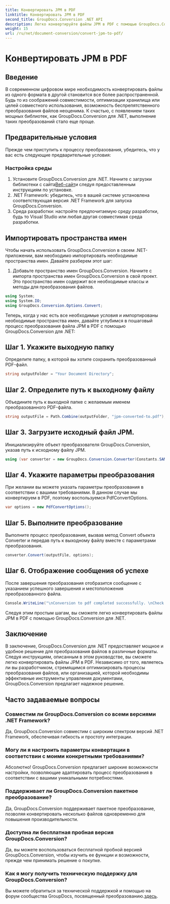 ```yaml
---
title: Конвертировать JPM в PDF
linktitle: Конвертировать JPM в PDF
second_title: GroupDocs.Conversion .NET API
description: Легко конвертируйте файлы JPM в PDF с помощью GroupDocs.Conversion для .NET. С легкостью оптимизируйте процессы преобразования файлов.
weight: 15
url: /ru/net/document-conversion/convert-jpm-to-pdf/
---
```


# Конвертировать JPM в PDF

## Введение
В современном цифровом мире необходимость конвертировать файлы из одного формата в другой становится все более распространенной. Будь то из соображений совместимости, оптимизации хранилища или целей совместного использования, возможность беспрепятственного преобразования файлов неоценима. К счастью, с появлением таких мощных библиотек, как GroupDocs.Conversion для .NET, выполнение таких преобразований стало еще проще.
## Предварительные условия
Прежде чем приступить к процессу преобразования, убедитесь, что у вас есть следующие предварительные условия:
### Настройка среды
1.  Установите GroupDocs.Conversion для .NET. Начните с загрузки библиотеки с сайта[Веб-сайт](https://releases.groupdocs.com/conversion/net/)и следуя предоставленным инструкциям по установке.
2. .NET Framework: убедитесь, что в вашей системе установлена соответствующая версия .NET Framework для запуска GroupDocs.Conversion.
3. Среда разработки: настройте предпочитаемую среду разработки, будь то Visual Studio или любая другая совместимая среда разработки.

## Импортировать пространства имен
Чтобы начать использовать GroupDocs.Conversion в своем .NET-приложении, вам необходимо импортировать необходимые пространства имен. Давайте разберем этот шаг:

1. Добавьте пространство имен GroupDocs.Conversion. Начните с импорта пространства имен GroupDocs.Conversion в свой проект. Это пространство имен содержит все необходимые классы и методы для преобразования файлов.
```csharp
using System;
using System.IO;
using GroupDocs.Conversion.Options.Convert;
```

Теперь, когда у нас есть все необходимые условия и импортированы необходимые пространства имен, давайте углубимся в пошаговый процесс преобразования файла JPM в PDF с помощью GroupDocs.Conversion для .NET:

## Шаг 1. Укажите выходную папку
Определите папку, в которой вы хотите сохранить преобразованный PDF-файл.
```csharp
string outputFolder = "Your Document Directory";
```
## Шаг 2. Определите путь к выходному файлу
Объедините путь к выходной папке с желаемым именем преобразованного PDF-файла.
```csharp
string outputFile = Path.Combine(outputFolder, "jpm-converted-to.pdf");
```
## Шаг 3. Загрузите исходный файл JPM.
Инициализируйте объект преобразователя GroupDocs.Conversion, указав путь к исходному файлу JPM.
```csharp
using (var converter = new GroupDocs.Conversion.Converter(Constants.SAMPLE_JPM))
```
## Шаг 4. Укажите параметры преобразования
При желании вы можете указать параметры преобразования в соответствии с вашими требованиями. В данном случае мы конвертируем в PDF, поэтому воспользуемся PdfConvertOptions.
```csharp
var options = new PdfConvertOptions();
```
## Шаг 5. Выполните преобразование
Выполните процесс преобразования, вызвав метод Convert объекта Converter и передав путь к выходному файлу вместе с параметрами преобразования.
```csharp
converter.Convert(outputFile, options);
```
## Шаг 6. Отображение сообщения об успехе
После завершения преобразования отобразится сообщение с указанием успешного завершения и местоположения преобразованного файла.
```csharp
Console.WriteLine("\nConversion to pdf completed successfully. \nCheck output in {0}", outputFolder);
```
Следуя этим простым шагам, вы сможете легко конвертировать файлы JPM в PDF с помощью GroupDocs.Conversion для .NET.

## Заключение
В заключение, GroupDocs.Conversion для .NET предоставляет мощное и удобное решение для преобразования файлов в различные форматы. Следуя инструкциям, описанным в этом руководстве, вы сможете легко конвертировать файлы JPM в PDF. Независимо от того, являетесь ли вы разработчиком, стремящимся оптимизировать процессы преобразования файлов, или организацией, которой необходимы эффективные инструменты управления документами, GroupDocs.Conversion предлагает надежное решение.
## Часто задаваемые вопросы
### Совместим ли GroupDocs.Conversion со всеми версиями .NET Framework?
Да, GroupDocs.Conversion совместим с широким спектром версий .NET Framework, обеспечивая гибкость и простоту интеграции.
### Могу ли я настроить параметры конвертации в соответствии с моими конкретными требованиями?
Абсолютно! GroupDocs.Conversion предлагает широкие возможности настройки, позволяющие адаптировать процесс преобразования в соответствии с вашими уникальными потребностями.
### Поддерживает ли GroupDocs.Conversion пакетное преобразование?
Да, GroupDocs.Conversion поддерживает пакетное преобразование, позволяя конвертировать несколько файлов одновременно для повышения производительности.
### Доступна ли бесплатная пробная версия GroupDocs.Conversion?
Да, вы можете воспользоваться бесплатной пробной версией GroupDocs.Conversion, чтобы изучить ее функции и возможности, прежде чем принимать решение о покупке.
### Как я могу получить техническую поддержку для GroupDocs.Conversion?
 Вы можете обратиться за технической поддержкой и помощью на форум сообщества GroupDocs, посвященный преобразованию.[здесь](https://forum.groupdocs.com/c/conversion/11).